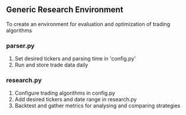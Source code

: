 ## Generic Research Environment

To create an environment for evaluation and optimization of trading algorithms

### parser.py
1. Set desired tickers and parsing time in 'config.py'
2. Run and store trade data daily

### research.py
1. Configure trading algorithms in config.py
2. Add desired tickers and date range in research.py
3. Backtest and gather metrics for analysing and comparing strategies
